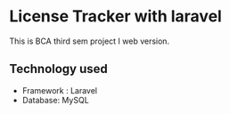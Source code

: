 # License Tracker with laravel 
This is BCA third sem project I web version. 

## Technology used 
- Framework : Laravel 
- Database: MySQL
